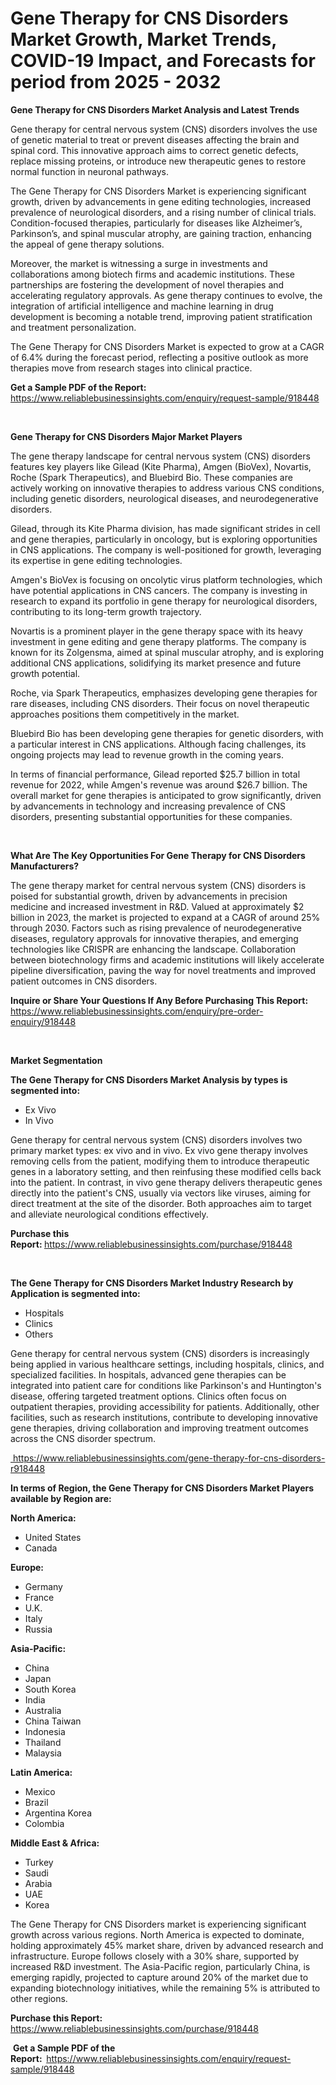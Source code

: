 <p><h1>Gene Therapy for CNS Disorders Market Growth, Market Trends, COVID-19 Impact, and Forecasts for period from 2025 - 2032</h1></p><p><strong>Gene Therapy for CNS Disorders Market Analysis and Latest Trends</strong></p>
<p><p>Gene therapy for central nervous system (CNS) disorders involves the use of genetic material to treat or prevent diseases affecting the brain and spinal cord. This innovative approach aims to correct genetic defects, replace missing proteins, or introduce new therapeutic genes to restore normal function in neuronal pathways. </p><p>The Gene Therapy for CNS Disorders Market is experiencing significant growth, driven by advancements in gene editing technologies, increased prevalence of neurological disorders, and a rising number of clinical trials. Condition-focused therapies, particularly for diseases like Alzheimer’s, Parkinson’s, and spinal muscular atrophy, are gaining traction, enhancing the appeal of gene therapy solutions.</p><p>Moreover, the market is witnessing a surge in investments and collaborations among biotech firms and academic institutions. These partnerships are fostering the development of novel therapies and accelerating regulatory approvals. As gene therapy continues to evolve, the integration of artificial intelligence and machine learning in drug development is becoming a notable trend, improving patient stratification and treatment personalization.</p><p>The Gene Therapy for CNS Disorders Market is expected to grow at a CAGR of 6.4% during the forecast period, reflecting a positive outlook as more therapies move from research stages into clinical practice.</p></p>
<p><strong>Get a Sample PDF of the Report:&nbsp;</strong> <a href="https://www.reliablebusinessinsights.com/enquiry/request-sample/918448?utm_campaign=3075&utm_medium=2&utm_source=Github&utm_content=ia&utm_term=18042025&utm_id=gene-therapy-for-cns-disorders">https://www.reliablebusinessinsights.com/enquiry/request-sample/918448</a></p>
<p>&nbsp;</p>
<p><strong>Gene Therapy for CNS Disorders Major Market Players</strong></p>
<p><p>The gene therapy landscape for central nervous system (CNS) disorders features key players like Gilead (Kite Pharma), Amgen (BioVex), Novartis, Roche (Spark Therapeutics), and Bluebird Bio. These companies are actively working on innovative therapies to address various CNS conditions, including genetic disorders, neurological diseases, and neurodegenerative disorders.</p><p>Gilead, through its Kite Pharma division, has made significant strides in cell and gene therapies, particularly in oncology, but is exploring opportunities in CNS applications. The company is well-positioned for growth, leveraging its expertise in gene editing technologies.</p><p>Amgen's BioVex is focusing on oncolytic virus platform technologies, which have potential applications in CNS cancers. The company is investing in research to expand its portfolio in gene therapy for neurological disorders, contributing to its long-term growth trajectory.</p><p>Novartis is a prominent player in the gene therapy space with its heavy investment in gene editing and gene therapy platforms. The company is known for its Zolgensma, aimed at spinal muscular atrophy, and is exploring additional CNS applications, solidifying its market presence and future growth potential.</p><p>Roche, via Spark Therapeutics, emphasizes developing gene therapies for rare diseases, including CNS disorders. Their focus on novel therapeutic approaches positions them competitively in the market.</p><p>Bluebird Bio has been developing gene therapies for genetic disorders, with a particular interest in CNS applications. Although facing challenges, its ongoing projects may lead to revenue growth in the coming years.</p><p>In terms of financial performance, Gilead reported $25.7 billion in total revenue for 2022, while Amgen's revenue was around $26.7 billion. The overall market for gene therapies is anticipated to grow significantly, driven by advancements in technology and increasing prevalence of CNS disorders, presenting substantial opportunities for these companies.</p></p>
<p>&nbsp;</p>
<p><strong>What Are The Key Opportunities For Gene Therapy for CNS Disorders Manufacturers?</strong></p>
<p><p>The gene therapy market for central nervous system (CNS) disorders is poised for substantial growth, driven by advancements in precision medicine and increased investment in R&D. Valued at approximately $2 billion in 2023, the market is projected to expand at a CAGR of around 25% through 2030. Factors such as rising prevalence of neurodegenerative diseases, regulatory approvals for innovative therapies, and emerging technologies like CRISPR are enhancing the landscape. Collaboration between biotechnology firms and academic institutions will likely accelerate pipeline diversification, paving the way for novel treatments and improved patient outcomes in CNS disorders.</p></p>
<p><strong>Inquire or Share Your Questions If Any Before Purchasing This Report:</strong> <a href="https://www.reliablebusinessinsights.com/enquiry/pre-order-enquiry/918448?utm_campaign=3075&utm_medium=2&utm_source=Github&utm_content=ia&utm_term=18042025&utm_id=gene-therapy-for-cns-disorders">https://www.reliablebusinessinsights.com/enquiry/pre-order-enquiry/918448</a></p>
<p>&nbsp;</p>
<p><strong>Market Segmentation</strong></p>
<p><strong>The Gene Therapy for CNS Disorders Market Analysis by types is segmented into:</strong></p>
<p><ul><li>Ex Vivo</li><li>In Vivo</li></ul></p>
<p><p>Gene therapy for central nervous system (CNS) disorders involves two primary market types: ex vivo and in vivo. Ex vivo gene therapy involves removing cells from the patient, modifying them to introduce therapeutic genes in a laboratory setting, and then reinfusing these modified cells back into the patient. In contrast, in vivo gene therapy delivers therapeutic genes directly into the patient's CNS, usually via vectors like viruses, aiming for direct treatment at the site of the disorder. Both approaches aim to target and alleviate neurological conditions effectively.</p></p>
<p><strong>Purchase this Report:&nbsp;</strong><a href="https://www.reliablebusinessinsights.com/purchase/918448?utm_campaign=3075&utm_medium=2&utm_source=Github&utm_content=ia&utm_term=18042025&utm_id=gene-therapy-for-cns-disorders">https://www.reliablebusinessinsights.com/purchase/918448</a></p>
<p>&nbsp;</p>
<p><strong>The Gene Therapy for CNS Disorders Market Industry Research by Application is segmented into:</strong></p>
<p><ul><li>Hospitals</li><li>Clinics</li><li>Others</li></ul></p>
<p><p>Gene therapy for central nervous system (CNS) disorders is increasingly being applied in various healthcare settings, including hospitals, clinics, and specialized facilities. In hospitals, advanced gene therapies can be integrated into patient care for conditions like Parkinson's and Huntington's disease, offering targeted treatment options. Clinics often focus on outpatient therapies, providing accessibility for patients. Additionally, other facilities, such as research institutions, contribute to developing innovative gene therapies, driving collaboration and improving treatment outcomes across the CNS disorder spectrum.</p></p>
<p><a href="https://www.reliablebusinessinsights.com/gene-therapy-for-cns-disorders-r918448?utm_campaign=3075&utm_medium=2&utm_source=Github&utm_content=ia&utm_term=18042025&utm_id=gene-therapy-for-cns-disorders">&nbsp;https://www.reliablebusinessinsights.com/gene-therapy-for-cns-disorders-r918448</a></p>
<p><strong>In terms of Region, the Gene Therapy for CNS Disorders Market Players available by Region are:</strong></p>
<p>
    <p> <strong> North America: </strong>
        <ul>
            <li>United States</li>
            <li>Canada</li>
        </ul>
        </p> 
    <p> <strong> Europe: </strong>
        <ul>
            <li>Germany</li>
            <li>France</li>
            <li>U.K.</li>
            <li>Italy</li>
            <li>Russia</li>
        </ul>
        </p> 
    <p> <strong> Asia-Pacific: </strong>
        <ul>
            <li>China</li>
            <li>Japan</li>
            <li>South Korea</li>
            <li>India</li>
            <li>Australia</li>
            <li>China Taiwan</li>
            <li>Indonesia</li>
            <li>Thailand</li>
            <li>Malaysia</li>
        </ul>
        </p> 
    <p> <strong> Latin America: </strong>
        <ul>
            <li>Mexico</li>
            <li>Brazil</li>
            <li>Argentina Korea</li>
            <li>Colombia</li>
        </ul>
        </p> 
    <p> <strong> Middle East & Africa: </strong>
        <ul>
            <li>Turkey</li>
            <li>Saudi</li>
            <li>Arabia</li>
            <li>UAE</li>
            <li>Korea</li>
        </ul>
    </p>
    </p>
<p><p>The Gene Therapy for CNS Disorders market is experiencing significant growth across various regions. North America is expected to dominate, holding approximately 45% market share, driven by advanced research and infrastructure. Europe follows closely with a 30% share, supported by increased R&D investment. The Asia-Pacific region, particularly China, is emerging rapidly, projected to capture around 20% of the market due to expanding biotechnology initiatives, while the remaining 5% is attributed to other regions.</p></p>
<p><strong>Purchase this Report: </strong><a href="https://www.reliablebusinessinsights.com/purchase/918448?utm_campaign=3075&utm_medium=2&utm_source=Github&utm_content=ia&utm_term=18042025&utm_id=gene-therapy-for-cns-disorders">https://www.reliablebusinessinsights.com/purchase/918448</a></p>
<p>&nbsp;<strong>Get a Sample PDF of the Report:&nbsp;&nbsp;</strong><a href="https://www.reliablebusinessinsights.com/enquiry/request-sample/918448?utm_campaign=3075&utm_medium=2&utm_source=Github&utm_content=ia&utm_term=18042025&utm_id=gene-therapy-for-cns-disorders">https://www.reliablebusinessinsights.com/enquiry/request-sample/918448</a></p>
<p><strong></strong></p>
<p><p></p><p></p><p></p></p>